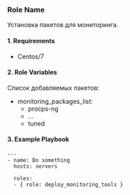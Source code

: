 ### Role Name

Установка пакетов для мониторинга.

#### 1. Requirements

- Centos/7

#### 2. Role Variables

Список добавляемых пакетов:

- monitoring_packages_list:
  - procps-ng
  - ...
  - tuned

#### 3. Example Playbook

```
---
- name: Do something
  hosts: servers

  roles:
  - { role: deploy_monitoring_tools }
  ```